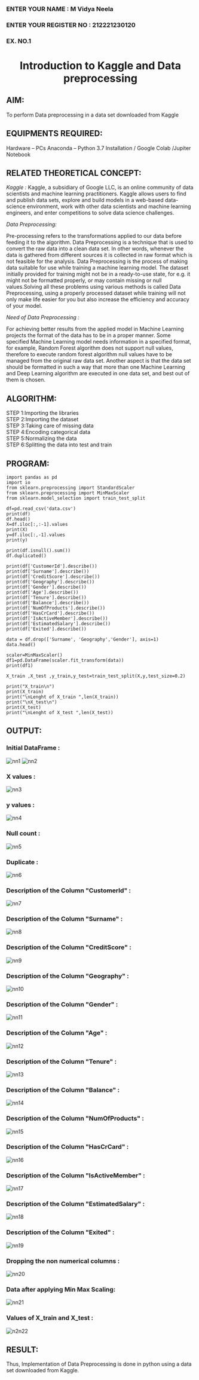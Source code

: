 <H3>ENTER YOUR NAME : M Vidya Neela</H3>  
<H3>ENTER YOUR REGISTER NO : 212221230120</H3> 
<H3>EX. NO.1</H3>

<H1 ALIGN =CENTER> Introduction to Kaggle and Data preprocessing</H1>

## AIM:

To perform Data preprocessing in a data set downloaded from Kaggle

## EQUIPMENTS REQUIRED:
Hardware – PCs
Anaconda – Python 3.7 Installation / Google Colab /Jupiter Notebook

## RELATED THEORETICAL CONCEPT:

*Kaggle :*
Kaggle, a subsidiary of Google LLC, is an online community of data scientists and machine learning practitioners. Kaggle allows users to find and publish data sets, explore and build models in a web-based data-science environment, work with other data scientists and machine learning engineers, and enter competitions to solve data science challenges.

*Data Preprocessing:*

Pre-processing refers to the transformations applied to our data before feeding it to the algorithm. Data Preprocessing is a technique that is used to convert the raw data into a clean data set. In other words, whenever the data is gathered from different sources it is collected in raw format which is not feasible for the analysis.
Data Preprocessing is the process of making data suitable for use while training a machine learning model. The dataset initially provided for training might not be in a ready-to-use state, for e.g. it might not be formatted properly, or may contain missing or null values.Solving all these problems using various methods is called Data Preprocessing, using a properly processed dataset while training will not only make life easier for you but also increase the efficiency and accuracy of your model.

*Need of Data Preprocessing :*

For achieving better results from the applied model in Machine Learning projects the format of the data has to be in a proper manner. Some specified Machine Learning model needs information in a specified format, for example, Random Forest algorithm does not support null values, therefore to execute random forest algorithm null values have to be managed from the original raw data set.
Another aspect is that the data set should be formatted in such a way that more than one Machine Learning and Deep Learning algorithm are executed in one data set, and best out of them is chosen.


## ALGORITHM:
STEP 1:Importing the libraries<BR>
STEP 2:Importing the dataset<BR>
STEP 3:Taking care of missing data<BR>
STEP 4:Encoding categorical data<BR>
STEP 5:Normalizing the data<BR>
STEP 6:Splitting the data into test and train<BR>

##  PROGRAM:
```
import pandas as pd
import io
from sklearn.preprocessing import StandardScaler
from sklearn.preprocessing import MinMaxScaler
from sklearn.model_selection import train_test_split

df=pd.read_csv('data.csv')
print(df)
df.head()
X=df.iloc[:,:-1].values
print(X)
y=df.iloc[:,-1].values
print(y)

print(df.isnull().sum())
df.duplicated()

print(df['CustomerId'].describe())
print(df['Surname'].describe())
print(df['CreditScore'].describe())
print(df['Geography'].describe())
print(df['Gender'].describe())
print(df['Age'].describe())
print(df['Tenure'].describe())
print(df['Balance'].describe())
print(df['NumOfProducts'].describe())
print(df['HasCrCard'].describe())
print(df['IsActiveMember'].describe())
print(df['EstimatedSalary'].describe())
print(df['Exited'].describe())

data = df.drop(['Surname', 'Geography','Gender'], axis=1)
data.head()

scaler=MinMaxScaler()
df1=pd.DataFrame(scaler.fit_transform(data))
print(df1)

X_train ,X_test ,y_train,y_test=train_test_split(X,y,test_size=0.2)

print("X_train\n")
print(X_train)
print("\nLenght of X_train ",len(X_train))
print("\nX_test\n")
print(X_test)
print("\nLenght of X_test ",len(X_test))
```


## OUTPUT:
### Initial DataFrame : 
![nn1](https://github.com/Haridharshini21500176/Ex-1-NN/assets/94168395/ca1b57e3-f44b-4f28-9918-8f8b5c4c9319)
![nn2](https://github.com/Haridharshini21500176/Ex-1-NN/assets/94168395/3c727a18-a2b8-4265-8cdf-3a0b171b960e)


### X values : 
![nn3](https://github.com/Haridharshini21500176/Ex-1-NN/assets/94168395/c95503f8-c7bc-4ae5-b39f-44b86f3e8356)

### y values :
![nn4](https://github.com/Haridharshini21500176/Ex-1-NN/assets/94168395/b0f15bf3-1377-4ccd-ba62-a9a06764d558)

### Null count :
![nn5](https://github.com/Haridharshini21500176/Ex-1-NN/assets/94168395/0eebd1af-ea1a-4ac1-bfdb-cbd688e96fdc)

### Duplicate :
![nn6](https://github.com/Haridharshini21500176/Ex-1-NN/assets/94168395/6e983ae3-c56a-485a-abde-67f2a0664853)

### Description of the Column "CustomerId" : 
![nn7](https://github.com/Haridharshini21500176/Ex-1-NN/assets/94168395/3f07a664-6796-4dc8-83a6-7d6cc02e58be)

### Description of the Column "Surname" : 
![nn8](https://github.com/Haridharshini21500176/Ex-1-NN/assets/94168395/b9fa82ce-8ae4-4efb-a660-2e53cf2b8d75)

### Description of the Column "CreditScore" : 
![nn9](https://github.com/Haridharshini21500176/Ex-1-NN/assets/94168395/0f0f44cc-365d-4cf6-9b7c-93148713abf7)

### Description of the Column "Geography" : 
![nn10](https://github.com/Haridharshini21500176/Ex-1-NN/assets/94168395/063bbc55-baf0-49ed-b0a7-8647dcd14ef1)

### Description of the Column "Gender" : 
![nn11](https://github.com/Haridharshini21500176/Ex-1-NN/assets/94168395/5661b643-ccb7-4c94-a5aa-d27e9e81d497)


### Description of the Column "Age" : 
![nn12](https://github.com/Haridharshini21500176/Ex-1-NN/assets/94168395/9745ba09-567b-4e9f-a184-1e69b9dee580)

### Description of the Column "Tenure" : 
![nn13](https://github.com/Haridharshini21500176/Ex-1-NN/assets/94168395/150cef86-3a7c-429f-a3b6-f69af8aa9172)

### Description of the Column "Balance" : 
![nn14](https://github.com/Haridharshini21500176/Ex-1-NN/assets/94168395/a984d0b6-8eed-4fba-9234-9dcbf0d027d7)

### Description of the Column "NumOfProducts" : 
![nn15](https://github.com/Haridharshini21500176/Ex-1-NN/assets/94168395/37e456ca-9248-4c49-a6f7-963b5dfd3059)

### Description of the Column "HasCrCard" : 
![nn16](https://github.com/Haridharshini21500176/Ex-1-NN/assets/94168395/0a058378-00af-4ec4-83cb-7debd802f398)

### Description of the Column "IsActiveMember" : 
![nn17](https://github.com/Haridharshini21500176/Ex-1-NN/assets/94168395/dda3193e-380c-4efc-8520-1f19871136c1)

### Description of the Column "EstimatedSalary" : 
![nn18](https://github.com/Haridharshini21500176/Ex-1-NN/assets/94168395/4bde5b63-4c97-4925-9447-bd68dc0f988e)

### Description of the Column "Exited" : 
![nn19](https://github.com/Haridharshini21500176/Ex-1-NN/assets/94168395/e0724338-304f-48cf-8cdf-139b63a8cd60)

### Dropping the non numerical columns :
![nn20](https://github.com/Haridharshini21500176/Ex-1-NN/assets/94168395/f0448d6d-1047-41de-bd84-052ca2be343f)

### Data after applying Min Max Scaling: 
![nn21](https://github.com/Haridharshini21500176/Ex-1-NN/assets/94168395/34245c6c-587d-4565-bc6c-dadf5da5576b)

### Values of X_train and X_test :

![n2n22](https://github.com/Haridharshini21500176/Ex-1-NN/assets/94168395/d68f53cb-6f08-4904-8e4c-8c46a81af39a)



## RESULT:
Thus, Implementation of Data Preprocessing is done in python  using a data set downloaded from Kaggle.
